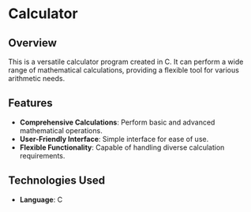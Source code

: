 # Calculator

## Overview

This is a versatile calculator program created in C. It can perform a wide range of mathematical calculations, providing a flexible tool for various arithmetic needs.

## Features

- **Comprehensive Calculations**: Perform basic and advanced mathematical operations.
- **User-Friendly Interface**: Simple interface for ease of use.
- **Flexible Functionality**: Capable of handling diverse calculation requirements.

## Technologies Used

- **Language**: C
